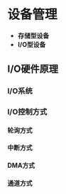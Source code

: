 # 设备管理

- **存储型设备**
- **I/O型设备**

## I/O硬件原理

### I/O系统

### I/O控制方式

#### 轮询方式

#### 中断方式

#### DMA方式

#### 通道方式

